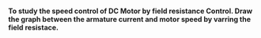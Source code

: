 #### To study the speed control of DC Motor by field resistance Control. Draw the graph between the armature current and motor speed by varring the field resistace.
